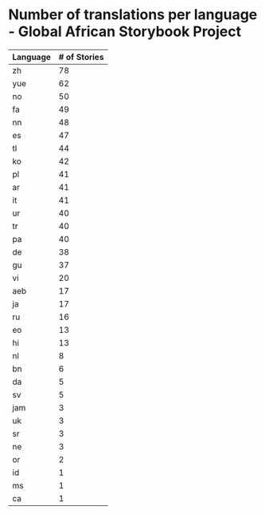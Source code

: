 # Number of translations per language - Global African Storybook Project

Language | # of Stories
-------- | ------------
zh | 78
yue | 62
no | 50
fa | 49
nn | 48
es | 47
tl | 44
ko | 42
pl | 41
ar | 41
it | 41
ur | 40
tr | 40
pa | 40
de | 38
gu | 37
vi | 20
aeb | 17
ja | 17
ru | 16
eo | 13
hi | 13
nl | 8
bn | 6
da | 5
sv | 5
jam | 3
uk | 3
sr | 3
ne | 3
or | 2
id | 1
ms | 1
ca | 1
